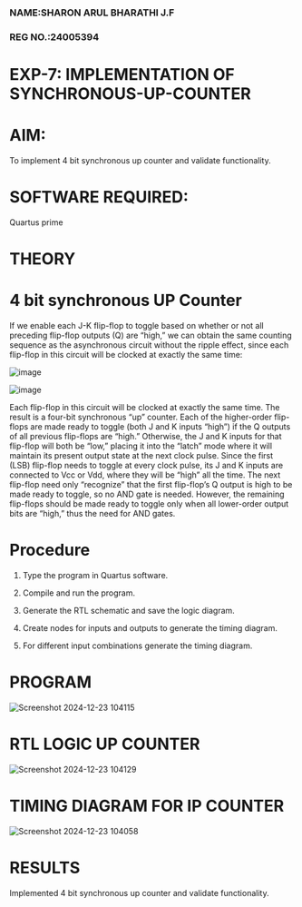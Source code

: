### NAME:SHARON ARUL BHARATHI J.F
### REG NO.:24005394

# EXP-7: IMPLEMENTATION OF SYNCHRONOUS-UP-COUNTER

# AIM:

To implement 4 bit synchronous up counter and validate functionality.

# SOFTWARE REQUIRED:

Quartus prime

# THEORY

# 4 bit synchronous UP Counter

If we enable each J-K flip-flop to toggle based on whether or not all preceding flip-flop outputs (Q) are “high,” we can obtain the same counting sequence as the asynchronous circuit without the ripple effect, since each flip-flop in this circuit will be clocked at exactly the same time:

![image](https://github.com/naavaneetha/SYNCHRONOUS-UP-COUNTER/assets/154305477/d5db3fa0-e413-404c-b80e-b2f39d82e7e8)


![image](https://github.com/naavaneetha/SYNCHRONOUS-UP-COUNTER/assets/154305477/52cb61eb-d04b-442d-810c-31185a68410b)

Each flip-flop in this circuit will be clocked at exactly the same time.
The result is a four-bit synchronous “up” counter. Each of the higher-order flip-flops are made ready to toggle (both J and K inputs “high”) if the Q outputs of all previous flip-flops are “high.”
Otherwise, the J and K inputs for that flip-flop will both be “low,” placing it into the “latch” mode where it will maintain its present output state at the next clock pulse.
Since the first (LSB) flip-flop needs to toggle at every clock pulse, its J and K inputs are connected to Vcc or Vdd, where they will be “high” all the time.
The next flip-flop need only “recognize” that the first flip-flop’s Q output is high to be made ready to toggle, so no AND gate is needed.
However, the remaining flip-flops should be made ready to toggle only when all lower-order output bits are “high,” thus the need for AND gates.

# Procedure
1. Type the program in Quartus software.

2. Compile and run the program.

3. Generate the RTL schematic and save the logic diagram.

4. Create nodes for inputs and outputs to generate the timing diagram.

5. For different input combinations generate the timing diagram.

# PROGRAM
![Screenshot 2024-12-23 104115](https://github.com/user-attachments/assets/813ce90d-a608-435b-a7a5-ef0aec49ae38)

# RTL LOGIC UP COUNTER
![Screenshot 2024-12-23 104129](https://github.com/user-attachments/assets/7221d353-e152-4abd-b914-be8dc98f89da)

# TIMING DIAGRAM FOR IP COUNTER
![Screenshot 2024-12-23 104058](https://github.com/user-attachments/assets/85c81276-adbc-4421-a67f-810cd66d034a)

# RESULTS
Implemented 4 bit synchronous up counter and validate functionality.
